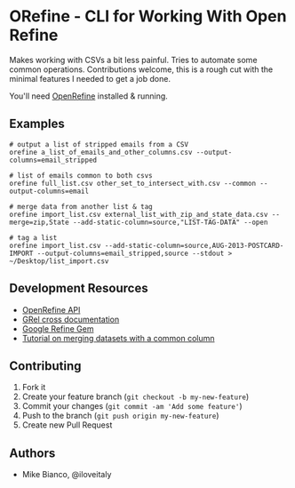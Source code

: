 # ORefine - CLI for Working With Open Refine
Makes working with CSVs a bit less painful. Tries to automate some common operations. Contributions welcome, this is a rough cut with the minimal features I needed to get a job done.

You'll need [OpenRefine](https://github.com/OpenRefine/OpenRefine) installed & running.

## Examples
```
# output a list of stripped emails from a CSV
orefine a_list_of_emails_and_other_columns.csv --output-columns=email_stripped

# list of emails common to both csvs
orefine full_list.csv other_set_to_intersect_with.csv --common --output-columns=email

# merge data from another list & tag
orefine import_list.csv external_list_with_zip_and_state_data.csv --merge=zip,State --add-static-column=source,"LIST-TAG-DATA" --open

# tag a list
orefine import_list.csv --add-static-column=source,AUG-2013-POSTCARD-IMPORT --output-columns=email_stripped,source --stdout > ~/Desktop/list_import.csv
```

## Development Resources
* [OpenRefine API](https://github.com/OpenRefine/OpenRefine/blob/a7273625d7c33af70b6d16db5782c802186b3b99/main/webapp/modules/core/MOD-INF/controller.js)
* [GRel cross documentation](https://github.com/OpenRefine/OpenRefine/wiki/GREL-Other-Functions)
* [Google Refine Gem](https://github.com/iloveitaly/refine-ruby)
* [Tutorial on merging datasets with a common column](http://blog.ouseful.info/2011/05/06/merging-datesets-with-common-columns-in-google-refine/)

## Contributing

1. Fork it
2. Create your feature branch (`git checkout -b my-new-feature`)
3. Commit your changes (`git commit -am 'Add some feature'`)
4. Push to the branch (`git push origin my-new-feature`)
5. Create new Pull Request

## Authors
* Mike Bianco, @iloveitaly